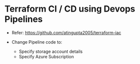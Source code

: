 # Terraform CI / CD using Devops Pipelines
 - Refer: https://github.com/atingupta2005/terraform-iac

- Change Pipeline code to:
  - Specify storage account details
  - Specify Azure Subscription
